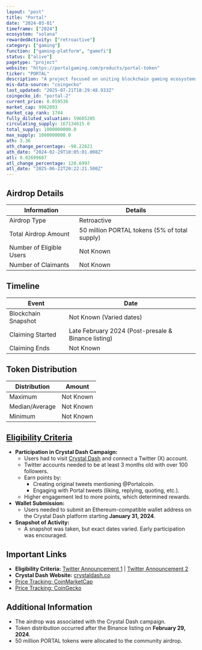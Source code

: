 ```yaml
---
layout: "post"
title: "Portal"
date: "2024-03-01"
timeframe: ["2024"]
ecosystem: "solana"
rewardedActivity: ["retroactive"]
category: ["gaming"]
function: ["gaming-platform", "gamefi"]
status: ["alive"]
pagetype: "project"
website: "https://portalgaming.com/products/portal-token"
ticker: "PORTAL"
description: "A project focused on uniting blockchain gaming ecosystems."
mis-data-source: "coingecko"
last_updated: "2025-07-21T18:29:48.933Z"
coingecko_id: "portal-2"
current_price: 0.059536
market_cap: 9962093
market_cap_rank: 1744
fully_diluted_valuation: 59605205
circulating_supply: 167134615.0
total_supply: 1000000000.0
max_supply: 1000000000.0
ath: 3.36
ath_change_percentage: -98.22621
ath_date: "2024-02-29T10:05:01.008Z"
atl: 0.02699687
atl_change_percentage: 120.6997
atl_date: "2025-06-22T20:22:21.500Z"
---
```


## Airdrop Details

| Information              | Details                                       |
| ------------------------ | --------------------------------------------- |
| Airdrop Type             | Retroactive                                   |
| Total Airdrop Amount     | 50 million PORTAL tokens (5% of total supply) |
| Number of Eligible Users | Not Known                                     |
| Number of Claimants      | Not Known                                     |

## Timeline

| Event               | Date                                                |
| ------------------- | --------------------------------------------------- |
| Blockchain Snapshot | Not Known (Varied dates)                            |
| Claiming Started    | Late February 2024 (Post-presale & Binance listing) |
| Claiming Ends       | Not Known                                           |

## Token Distribution

| Distribution   | Amount    |
| -------------- | --------- |
| Maximum        | Not Known |
| Median/Average | Not Known |
| Minimum        | Not Known |

## [Eligibility Criteria](https://x.com/Portalcoin/status/1752079765987561905)

- **Participation in Crystal Dash Campaign:**
  - Users had to visit [Crystal Dash](https://crystaldash.co) and connect a Twitter (X) account.
  - Twitter accounts needed to be at least 3 months old with over 100 followers.
  - Earn points by:
    - Creating original tweets mentioning @Portalcoin.
    - Engaging with Portal tweets (liking, replying, quoting, etc.).
  - Higher engagement led to more points, which determined rewards.
- **Wallet Submission:**
  - Users needed to submit an Ethereum-compatible wallet address on the Crystal Dash platform starting **January 31, 2024**.
- **Snapshot of Activity:**
  - A snapshot was taken, but exact dates varied. Early participation was encouraged.

## Important Links

- **Eligibility Criteria:** [Twitter Announcement 1](https://x.com/Portalcoin/status/1752079765987561905) | [Twitter Announcement 2](https://x.com/Portalcoin/status/1754619548500680729)
- **Crystal Dash Website:** [crystaldash.co](https://crystaldash.co)
- [Price Tracking: CoinMarketCap](https://coinmarketcap.com/currencies/portal/)
- [Price Tracking: CoinGecko](https://www.coingecko.com/en/coins/portal)

## Additional Information

- The airdrop was associated with the Crystal Dash campaign.
- Token distribution occurred after the Binance listing on **February 29, 2024**.
- 50 million PORTAL tokens were allocated to the community airdrop.